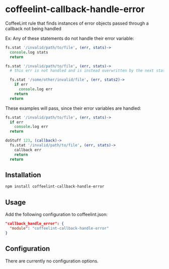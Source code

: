 # coffeelint-callback-handle-error
CoffeeLint rule that finds instances of error objects passed through a callback not being handled

Ex: Any of these statements do not handle their error variable:
```coffeescript
fs.stat '/invalid/path/to/file', (err, stats)->
  console.log stats
  return
```

```coffeescript
fs.stat '/invalid/path/to/file', (err, stats)->
  # this err is not handled and is instead overwritten by the next stat

  fs.stat '/some/other/invalid/file', (err, stats2)->
    if err
      console.log err
    return
  return
```

These examples will pass, since their error variables are handled:
```coffeescript
fs.stat '/invalid/path/to/file', (err, stats)->
  if err
    console.log err
  return
```

```coffeescript
doStuff 123, (callback)->
  fs.stat '/invalid/path/to/file', (err, stats)->
    callback err
    return
  return
```

## Installation
```sh
npm install coffeelint-callback-handle-error
```
## Usage

Add the following configuration to coffeelint.json:

```json
"callback_handle_error": {
  "module": "coffeelint-callback-handle-error"
}
```
## Configuration

There are currently no configuration options.

